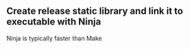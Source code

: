 
## Create release static library and link it to executable with Ninja

Ninja is typically faster than Make
